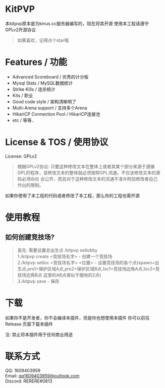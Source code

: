 # KitPVP<br>
本kitpvp原本是为kinus.cc服务器编写的，现在将其开源
使用本工程请遵守GPLv2开源协议   
>如果喜欢，记得点个star哦

# Features / 功能<br>
* Advanced Scoreboard / 优秀的计分板
* Mysql Stats / MySQL数据统计
* Strike Kills / 连杀统计
* Kits / 职业
* Good code style / 架构清晰明了
* Multi-Arena support / 支持多个Arena
* HikariCP Connection Pool / HikariCP连接池
* etc / 等等..

# License & TOS / 使用协议<br>
License: GPLv2
>根据GPLv2协议: 只要这种修改文本在整体上或者其某个部分来源于遵循GPL的程序，该修改文本的整体就必须按照GPL流通，不仅该修改文本的源码必须向社 会公开，而且对于这种修改文本的流通不准许附加修改者自己作出的限制。

如果你使用了本工程的代码或者修改了本工程，那么你的工程也需开源

# 使用教程<br>
## 如何创建竞技场?<br>
>首先: 需要设置总出生点 /kitpvp setlobby   
1./kitpvp create <竞技场名字> - 创建一个竞技场   
2./kitpvp setloc <竞技场名字> <位置> - 设置竞技场的各个点(spawn=出生点,pro1=保护区域A点,pro2=保护区域B点,loc1=竞技场边角A点,loc2=竞技场边角B点  这里的AB点类似于圈地的2点)   
3./kitpvp save - 保存   

# 下载<br>
如果你不是开发者，你不会编译本插件，但是你也想使用本插件
你可以前往 Release 页面下载本插件

注: 禁止将本插件用于任何商业用途

# 联系方式<br>
QQ: 1609403959<br>
Email: qq1609403959@outlook.com<br>
Discord: RERERE#0813